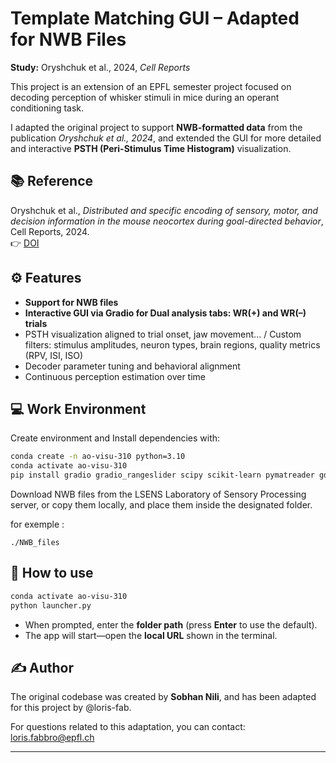 

# Template Matching GUI – Adapted for NWB Files

**Study:** Oryshchuk et al., 2024, *Cell Reports*

This project is an extension of an EPFL semester project focused on decoding perception of whisker stimuli in mice during an operant conditioning task.

I adapted the original project to support **NWB-formatted data** from the publication *Oryshchuk et al., 2024*, and extended the GUI for more detailed and interactive **PSTH (Peri-Stimulus Time Histogram)** visualization.

## 📚 Reference

Oryshchuk et al., *Distributed and specific encoding of sensory, motor, and decision information in the mouse neocortex during goal-directed behavior*, Cell Reports, 2024.  
👉 [DOI](https://doi.org/10.1016/j.celrep.2023.113618)


## ⚙️ Features

* **Support for NWB files**
* **Interactive GUI via Gradio for Dual analysis tabs: WR(+) and WR(–) trials**
* PSTH visualization aligned to trial onset, jaw movement... / Custom filters: stimulus amplitudes, neuron types, brain regions, quality metrics (RPV, ISI, ISO)
* Decoder parameter tuning and behavioral alignment
* Continuous perception estimation over time


## 💻 Work Environment

Create environment and Install dependencies with:
```bash
conda create -n ao-visu-310 python=3.10
conda activate ao-visu-310
pip install gradio gradio_rangeslider scipy scikit-learn pymatreader gdown pynwb matplotlib seaborn umap-learn
```
Download NWB files from the LSENS Laboratory of Sensory Processing server, or copy them locally, and place them inside the designated folder.

for exemple : 
```
./NWB_files
```

## 🧩 How to use

```bash
conda activate ao-visu-310
python launcher.py
```

* When prompted, enter the **folder path** (press **Enter** to use the default).
* The app will start—open the **local URL** shown in the terminal.

## ✍️ Author

The original codebase was created by **Sobhan Nili**, and has been adapted for this project by @loris-fab.

For questions related to this adaptation, you can contact: loris.fabbro@epfl.ch

---

